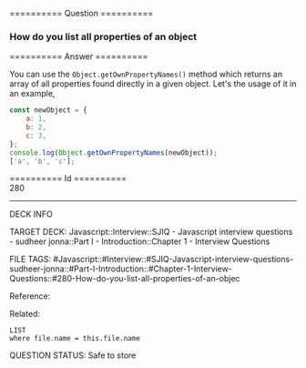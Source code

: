 ========== Question ==========  

### How do you list all properties of an object  

========== Answer ==========  

You can use the `Object.getOwnPropertyNames()` method which returns an array of all properties found directly in a given object. Let's the usage of it in an example,

```javascript
const newObject = {
    a: 1,
    b: 2,
    c: 3,
};
console.log(Object.getOwnPropertyNames(newObject));
['a', 'b', 'c'];
```

========== Id ==========  
280

---

DECK INFO

TARGET DECK: Javascript::Interview::SJIQ - Javascript interview questions - sudheer jonna::Part I - Introduction::Chapter 1 - Interview Questions

FILE TAGS: #Javascript::#Interview::#SJIQ-Javascript-interview-questions-sudheer-jonna::#Part-I-Introduction::#Chapter-1-Interview-Questions::#280-How-do-you-list-all-properties-of-an-objec

Reference:

Related:

```dataview
LIST
where file.name = this.file.name
```

QUESTION STATUS: Safe to store
